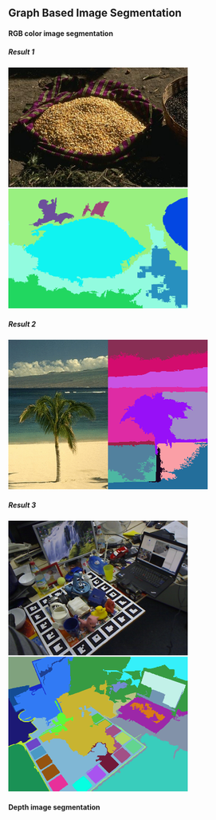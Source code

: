## Graph Based Image Segmentation
#### RGB color image segmentation
##### Result 1  
<img src="data/rgb/seed.jpg" width = 360><img src="data/result/seg0.png" width = 360>  

##### Result 2  
<img src="data/rgb/tree.png" height = 300><img src="data/result/seg1.png" height = 300>  

##### Result 3  
<img src="data/rgb/scene.png" width = 360><img src="data/result/seg2.png" width = 360>  

#### Depth image segmentation
